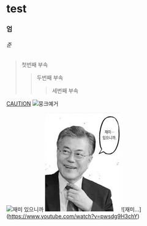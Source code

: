 
# test
### 엄
###### 준
> 첫번째 부속
> > 두번째 부속
> > > 세번째 부속

[CAUTION](https://www.youtube.com/watch?v=pwsdg9H3chY)
![뭉크예거](https://upload.wikimedia.org/wikipedia/commons/thumb/3/3b/Moon_Jaein_official_portrait.jpg/250px-Moon_Jaein_official_portrait.jpg)

![재미 있으니까](https://user-images.githubusercontent.com/67495674/110884454-77fe0a00-8328-11eb-964b-b8dd135f052f.jpg)
![asd](재미...있으니까.jpg)
![재미...][](https://user-images.githubusercontent.com/67495674/110884454-77fe0a00-8328-11eb-964b-b8dd135f052f.jpg)(https://www.youtube.com/watch?v=pwsdg9H3chY)
